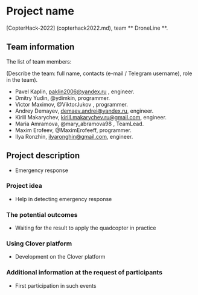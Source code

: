 # Project name

[CopterHack-2022] (copterhack2022.md), team ** DroneLine **.

## Team information

The list of team members:

(Describe the team: full name, contacts (e-mail / Telegram username), role in the team).

* Pavel Kaplin, paklin2006@yandex.ru , engineer.
* Dmitry Yudin, @ydimkin, programmer.
* Victor Maximov, @ViktorJukov , programmer.
* Andrey Demayev, demaev.andrei@yandex.ru, engineer.
* Kirill Makarychev, kirill.makarychev.ru@gmail.com, engineer.
* Maria Amramova, @mary_abramova98 , TeamLead.
* Maxim Erofeev, @MaximErofeeff, programmer.
* Ilya Ronzhin, ilyaronghin@gmail.com, engineer. 

## Project description

* Emergency response
  
### Project idea

* Help in detecting emergency response

### The potential outcomes

* Waiting for the result to apply the quadcopter in practice

### Using Clover platform

* Development on the Clover platform

### Additional information at the request of participants

* First participation in such events
